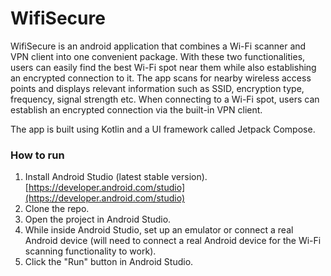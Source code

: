 # WifiSecure

WifiSecure is an android application that combines a Wi-Fi scanner and VPN client into one convenient package. With these two functionalities, users can easily find the best Wi-Fi spot near them while also establishing an encrypted connection to it. The app scans for nearby wireless access points and displays relevant information such as SSID, encryption type, frequency, signal strength etc. When connecting to a Wi-Fi spot, users can establish an encrypted connection via the built-in VPN client.

The app is built using Kotlin and a UI framework called Jetpack Compose.

### How to run
1. Install Android Studio (latest stable version).
[https://developer.android.com/studio](https://developer.android.com/studio)
2. Clone the repo.
3. Open the project in Android Studio.
4. While inside Android Studio, set up an emulator or connect a real Android device (will need to connect a real Android device for the Wi-Fi scanning functionality to work).
5. Click the "Run" button in Android Studio.
